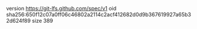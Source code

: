 version https://git-lfs.github.com/spec/v1
oid sha256:650f12c07a0ff06c46802a2114c2acf412682d0d9b367619927a65b32d624f89
size 389
